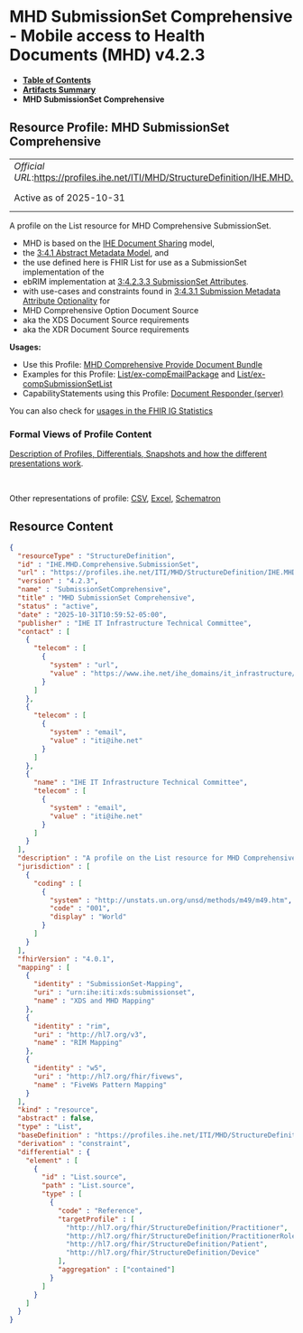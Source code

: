 # MHD SubmissionSet Comprehensive - Mobile access to Health Documents (MHD) v4.2.3

* [**Table of Contents**](toc.md)
* [**Artifacts Summary**](artifacts.md)
* **MHD SubmissionSet Comprehensive**

## Resource Profile: MHD SubmissionSet Comprehensive 

| | |
| :--- | :--- |
| *Official URL*:https://profiles.ihe.net/ITI/MHD/StructureDefinition/IHE.MHD.Comprehensive.SubmissionSet | *Version*:4.2.3 |
| Active as of 2025-10-31 | *Computable Name*:SubmissionSetComprehensive |

 
A profile on the List resource for MHD Comprehensive SubmissionSet. 
* MHD is based on the [IHE Document Sharing](https://profiles.ihe.net/ITI/HIE-Whitepaper/index.html) model,
* the [3:4.1 Abstract Metadata Model](https://profiles.ihe.net/ITI/TF/Volume3/ch-4.1.html#4.1), and
* the use defined here is FHIR List for use as a SubmissionSet implementation of the
* ebRIM implementation at [3:4.2.3.3 SubmissionSet Attributes](https://profiles.ihe.net/ITI/TF/Volume3/ch-4.2.html#4.2.3.3).
* with use-cases and constraints found in [3:4.3.1 Submission Metadata Attribute Optionality](https://profiles.ihe.net/ITI/TF/Volume3/ch-4.3.html#4.3.1) for 
* MHD Comprehensive Option Document Source
* aka the XDS Document Source requirements
* aka the XDR Document Source requirements
 
 

**Usages:**

* Use this Profile: [MHD Comprehensive Provide Document Bundle](StructureDefinition-IHE.MHD.Comprehensive.ProvideBundle.md)
* Examples for this Profile: [List/ex-compEmailPackage](List-ex-compEmailPackage.md) and [List/ex-compSubmissionSetList](List-ex-compSubmissionSetList.md)
* CapabilityStatements using this Profile: [Document Responder (server)](CapabilityStatement-IHE.MHD.DocumentResponder.md)

You can also check for [usages in the FHIR IG Statistics](https://packages2.fhir.org/xig/ihe.iti.mhd|current/StructureDefinition/IHE.MHD.Comprehensive.SubmissionSet)

### Formal Views of Profile Content

 [Description of Profiles, Differentials, Snapshots and how the different presentations work](http://build.fhir.org/ig/FHIR/ig-guidance/readingIgs.html#structure-definitions). 

 

Other representations of profile: [CSV](StructureDefinition-IHE.MHD.Comprehensive.SubmissionSet.csv), [Excel](StructureDefinition-IHE.MHD.Comprehensive.SubmissionSet.xlsx), [Schematron](StructureDefinition-IHE.MHD.Comprehensive.SubmissionSet.sch) 



## Resource Content

```json
{
  "resourceType" : "StructureDefinition",
  "id" : "IHE.MHD.Comprehensive.SubmissionSet",
  "url" : "https://profiles.ihe.net/ITI/MHD/StructureDefinition/IHE.MHD.Comprehensive.SubmissionSet",
  "version" : "4.2.3",
  "name" : "SubmissionSetComprehensive",
  "title" : "MHD SubmissionSet Comprehensive",
  "status" : "active",
  "date" : "2025-10-31T10:59:52-05:00",
  "publisher" : "IHE IT Infrastructure Technical Committee",
  "contact" : [
    {
      "telecom" : [
        {
          "system" : "url",
          "value" : "https://www.ihe.net/ihe_domains/it_infrastructure/"
        }
      ]
    },
    {
      "telecom" : [
        {
          "system" : "email",
          "value" : "iti@ihe.net"
        }
      ]
    },
    {
      "name" : "IHE IT Infrastructure Technical Committee",
      "telecom" : [
        {
          "system" : "email",
          "value" : "iti@ihe.net"
        }
      ]
    }
  ],
  "description" : "A profile on the List resource for MHD Comprehensive SubmissionSet.\r\n- MHD is based on the [IHE Document Sharing](https://profiles.ihe.net/ITI/HIE-Whitepaper/index.html) model, \r\n- the [3:4.1 Abstract Metadata Model](https://profiles.ihe.net/ITI/TF/Volume3/ch-4.1.html#4.1), and \r\n- the use defined here is FHIR List for use as a SubmissionSet implementation of the \r\n- ebRIM implementation at [3:4.2.3.3 SubmissionSet Attributes](https://profiles.ihe.net/ITI/TF/Volume3/ch-4.2.html#4.2.3.3).\r\n- with use-cases and constraints found in [3:4.3.1 Submission Metadata Attribute Optionality](https://profiles.ihe.net/ITI/TF/Volume3/ch-4.3.html#4.3.1) for \r\n  - MHD Comprehensive Option Document Source\r\n  - aka the XDS Document Source requirements\r\n  - aka the XDR Document Source requirements",
  "jurisdiction" : [
    {
      "coding" : [
        {
          "system" : "http://unstats.un.org/unsd/methods/m49/m49.htm",
          "code" : "001",
          "display" : "World"
        }
      ]
    }
  ],
  "fhirVersion" : "4.0.1",
  "mapping" : [
    {
      "identity" : "SubmissionSet-Mapping",
      "uri" : "urn:ihe:iti:xds:submissionset",
      "name" : "XDS and MHD Mapping"
    },
    {
      "identity" : "rim",
      "uri" : "http://hl7.org/v3",
      "name" : "RIM Mapping"
    },
    {
      "identity" : "w5",
      "uri" : "http://hl7.org/fhir/fivews",
      "name" : "FiveWs Pattern Mapping"
    }
  ],
  "kind" : "resource",
  "abstract" : false,
  "type" : "List",
  "baseDefinition" : "https://profiles.ihe.net/ITI/MHD/StructureDefinition/IHE.MHD.UnContained.Comprehensive.SubmissionSet",
  "derivation" : "constraint",
  "differential" : {
    "element" : [
      {
        "id" : "List.source",
        "path" : "List.source",
        "type" : [
          {
            "code" : "Reference",
            "targetProfile" : [
              "http://hl7.org/fhir/StructureDefinition/Practitioner",
              "http://hl7.org/fhir/StructureDefinition/PractitionerRole",
              "http://hl7.org/fhir/StructureDefinition/Patient",
              "http://hl7.org/fhir/StructureDefinition/Device"
            ],
            "aggregation" : ["contained"]
          }
        ]
      }
    ]
  }
}

```
